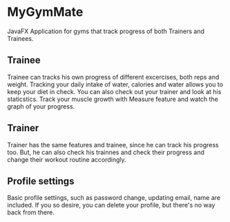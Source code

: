# MyGymMate

JavaFX Application for gyms that track progress of both Trainers and Trainees.

## Trainee

Trainee can tracks his own progress of different excercises, both reps and weight. Tracking your daily intake of water, calories and water allows you to keep your diet in check.
You can also check out your trainer and look at his staticstics. Track your muscle growth with Measure feature and watch the graph of your progress.

## Trainer

Trainer has the same features and trainee, since he can track his progress too. 
But, he can also check his trainnes and check their progress and change their workout routine accordingly.

## Profile settings

Basic profile settings, such as password change, updating email, name are included. If you so desire, you can delete your profile, but there's no way back from there.

